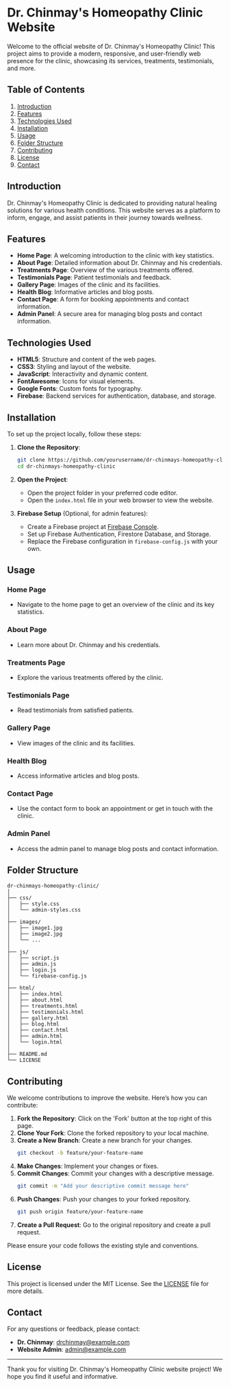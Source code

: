 # Dr. Chinmay's Homeopathy Clinic Website

Welcome to the official website of Dr. Chinmay's Homeopathy Clinic! This project aims to provide a modern, responsive, and user-friendly web presence for the clinic, showcasing its services, treatments, testimonials, and more.

## Table of Contents

1. [Introduction](#introduction)
2. [Features](#features)
3. [Technologies Used](#technologies-used)
4. [Installation](#installation)
5. [Usage](#usage)
6. [Folder Structure](#folder-structure)
7. [Contributing](#contributing)
8. [License](#license)
9. [Contact](#contact)

## Introduction

Dr. Chinmay's Homeopathy Clinic is dedicated to providing natural healing solutions for various health conditions. This website serves as a platform to inform, engage, and assist patients in their journey towards wellness.

## Features

- **Home Page**: A welcoming introduction to the clinic with key statistics.
- **About Page**: Detailed information about Dr. Chinmay and his credentials.
- **Treatments Page**: Overview of the various treatments offered.
- **Testimonials Page**: Patient testimonials and feedback.
- **Gallery Page**: Images of the clinic and its facilities.
- **Health Blog**: Informative articles and blog posts.
- **Contact Page**: A form for booking appointments and contact information.
- **Admin Panel**: A secure area for managing blog posts and contact information.

## Technologies Used

- **HTML5**: Structure and content of the web pages.
- **CSS3**: Styling and layout of the website.
- **JavaScript**: Interactivity and dynamic content.
- **FontAwesome**: Icons for visual elements.
- **Google Fonts**: Custom fonts for typography.
- **Firebase**: Backend services for authentication, database, and storage.

## Installation

To set up the project locally, follow these steps:

1. **Clone the Repository**:
   ```bash
   git clone https://github.com/yourusername/dr-chinmays-homeopathy-clinic.git
   cd dr-chinmays-homeopathy-clinic
   ```

2. **Open the Project**:
   - Open the project folder in your preferred code editor.
   - Open the `index.html` file in your web browser to view the website.

3. **Firebase Setup** (Optional, for admin features):
   - Create a Firebase project at [Firebase Console](https://console.firebase.google.com/).
   - Set up Firebase Authentication, Firestore Database, and Storage.
   - Replace the Firebase configuration in `firebase-config.js` with your own.

## Usage

### Home Page
- Navigate to the home page to get an overview of the clinic and its key statistics.

### About Page
- Learn more about Dr. Chinmay and his credentials.

### Treatments Page
- Explore the various treatments offered by the clinic.

### Testimonials Page
- Read testimonials from satisfied patients.

### Gallery Page
- View images of the clinic and its facilities.

### Health Blog
- Access informative articles and blog posts.

### Contact Page
- Use the contact form to book an appointment or get in touch with the clinic.

### Admin Panel
- Access the admin panel to manage blog posts and contact information.

## Folder Structure

```
dr-chinmays-homeopathy-clinic/
│
├── css/
│   ├── style.css
│   └── admin-styles.css
│
├── images/
│   ├── image1.jpg
│   ├── image2.jpg
│   └── ...
│
├── js/
│   ├── script.js
│   ├── admin.js
│   ├── login.js
│   └── firebase-config.js
│
├── html/
│   ├── index.html
│   ├── about.html
│   ├── treatments.html
│   ├── testimonials.html
│   ├── gallery.html
│   ├── blog.html
│   ├── contact.html
│   ├── admin.html
│   └── login.html
│
├── README.md
└── LICENSE
```

## Contributing

We welcome contributions to improve the website. Here’s how you can contribute:

1. **Fork the Repository**: Click on the 'Fork' button at the top right of this page.
2. **Clone Your Fork**: Clone the forked repository to your local machine.
3. **Create a New Branch**: Create a new branch for your changes.
   ```bash
   git checkout -b feature/your-feature-name
   ```
4. **Make Changes**: Implement your changes or fixes.
5. **Commit Changes**: Commit your changes with a descriptive message.
   ```bash
   git commit -m "Add your descriptive commit message here"
   ```
6. **Push Changes**: Push your changes to your forked repository.
   ```bash
   git push origin feature/your-feature-name
   ```
7. **Create a Pull Request**: Go to the original repository and create a pull request.

Please ensure your code follows the existing style and conventions.

## License

This project is licensed under the MIT License. See the [LICENSE](LICENSE) file for more details.

## Contact

For any questions or feedback, please contact:

- **Dr. Chinmay**: [drchinmay@example.com](mailto:drchinmay@example.com)
- **Website Admin**: [admin@example.com](mailto:admin@example.com)

---

Thank you for visiting Dr. Chinmay's Homeopathy Clinic website project! We hope you find it useful and informative.
